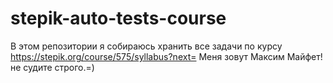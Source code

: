 ﻿# stepik-auto-tests-course
В этом репозитории я собираюсь хранить все задачи по курсу https://stepik.org/course/575/syllabus?next=
Меня зовут Максим Майфет! не судите строго.=)
